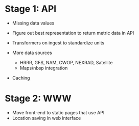 # Stage 1: API
* Missing data values
* Figure out best representation to return metric data in API
* Transformers on ingest to standardize units

* More data sources
    * HRRR, GFS, NAM, CWOP, NEXRAD, Satellite
    * Maps/nbsp integration
* Caching

# Stage 2: WWW
* Move front-end to static pages that use API
* Location saving in web interface